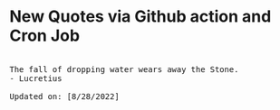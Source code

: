# New Quotes via Github action and Cron Job

<pre>
<!-- #quote -->
The fall of dropping water wears away the Stone.
- Lucretius

Updated on: [8/28/2022]
<!-- #quoteEnd -->
</pre>
